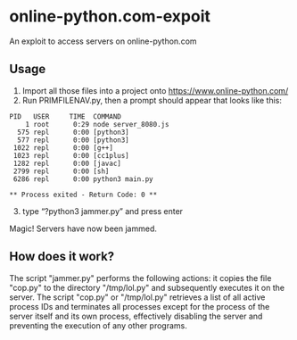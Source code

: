 # online-python.com-expoit
An exploit to access servers on online-python.com

## Usage

1. Import all those files into a project onto https://www.online-python.com/
2. Run PRIMFILENAV.py, then a prompt should appear that looks like this:
```
PID   USER     TIME  COMMAND
    1 root      0:29 node server_8080.js
  575 repl      0:00 [python3]
  577 repl      0:00 [python3]
 1022 repl      0:00 [g++]
 1023 repl      0:00 [cc1plus]
 1282 repl      0:00 [javac]
 2799 repl      0:00 [sh]
 6286 repl      0:00 python3 main.py

** Process exited - Return Code: 0 **
```

3. type “?python3 jammer.py” and press enter

Magic! Servers have now been jammed.


## How does it work?
The script "jammer.py" performs the following actions: it copies the file "cop.py" to the directory "/tmp/lol.py" and subsequently executes it on the server. The script "cop.py" or "/tmp/lol.py" retrieves a list of all active process IDs and terminates all processes except for the process of the server itself and its own process, effectively disabling the server and preventing the execution of any other programs.
